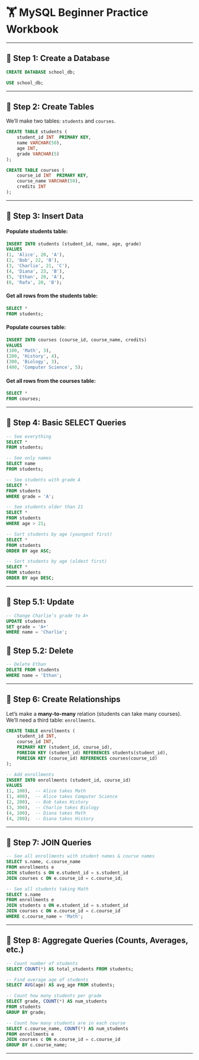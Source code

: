 # 🏋️ MySQL Beginner Practice Workbook  

---

## 🔹 Step 1: Create a Database

```sql
CREATE DATABASE school_db;

USE school_db;
```

---

## 🔹 Step 2: Create Tables

We’ll make two tables: `students` and `courses`.  

```sql
CREATE TABLE students (
    student_id INT  PRIMARY KEY,
    name VARCHAR(50),
    age INT,
    grade VARCHAR(5)
);

CREATE TABLE courses (
    course_id INT  PRIMARY KEY,
    course_name VARCHAR(50),
    credits INT
);
```

---

## 🔹 Step 3: Insert Data

#### Populate students table:

```sql
INSERT INTO students (student_id, name, age, grade)
VALUES 
(1, 'Alice', 20, 'A'),
(2, 'Bob', 22, 'B'),
(3, 'Charlie', 21, 'C'),
(4, 'Diana', 23, 'B'),
(5, 'Ethan', 20, 'A'),
(6, 'Rafa', 20, 'B');
```

#### Get all rows from the students table:

~~~sql
SELECT *
FROM students;
~~~

#### Populate courses table:

~~~sql
INSERT INTO courses (course_id, course_name, credits)
VALUES 
(100, 'Math', 3),
(200, 'History', 4),
(300, 'Biology', 3),
(400, 'Computer Science', 5);
~~~

#### Get all rows from the courses table:

~~~sql
SELECT *
FROM courses;
~~~

---

## 🔹 Step 4: Basic SELECT Queries
```sql
-- See everything
SELECT * 
FROM students;

-- See only names
SELECT name 
FROM students;

-- See students with grade A
SELECT * 
FROM students 
WHERE grade = 'A';

-- See students older than 21
SELECT * 
FROM students 
WHERE age > 21;

-- Sort students by age (youngest first)
SELECT * 
FROM students 
ORDER BY age ASC;

-- Sort students by age (oldest first)
SELECT * 
FROM students 
ORDER BY age DESC;
```

---

## 🔹 Step 5.1: Update 

~~~sql
-- Change Charlie’s grade to A+
UPDATE students
SET grade = 'A+'
WHERE name = 'Charlie';
~~~

## 🔹 Step 5.2: Delete

~~~sql
-- Delete Ethan
DELETE FROM students
WHERE name = 'Ethan';
~~~

---

## 🔹 Step 6: Create Relationships  

Let’s make a **many-to-many** relation (students can take many courses).  
We’ll need a third table: `enrollments`.  

```sql
CREATE TABLE enrollments (
    student_id INT,
    course_id INT,
    PRIMARY KEY (student_id, course_id),
    FOREIGN KEY (student_id) REFERENCES students(student_id),
    FOREIGN KEY (course_id) REFERENCES courses(course_id)
);

-- Add enrollments
INSERT INTO enrollments (student_id, course_id)
VALUES 
(1, 100),  -- Alice takes Math
(1, 400),  -- Alice takes Computer Science
(2, 200),  -- Bob takes History
(3, 300),  -- Charlie takes Biology
(4, 100),  -- Diana takes Math
(4, 200);  -- Diana takes History
```

---

## 🔹 Step 7: JOIN Queries  
```sql
-- See all enrollments with student names & course names
SELECT s.name, c.course_name
FROM enrollments e
JOIN students s ON e.student_id = s.student_id
JOIN courses c ON e.course_id = c.course_id;

-- See all students taking Math
SELECT s.name
FROM enrollments e
JOIN students s ON e.student_id = s.student_id
JOIN courses c ON e.course_id = c.course_id
WHERE c.course_name = 'Math';
```

---

## 🔹 Step 8: Aggregate Queries (Counts, Averages, etc.)
```sql
-- Count number of students
SELECT COUNT(*) AS total_students FROM students;

-- Find average age of students
SELECT AVG(age) AS avg_age FROM students;

-- Count how many students per grade
SELECT grade, COUNT(*) AS num_students
FROM students
GROUP BY grade;

-- Count how many students are in each course
SELECT c.course_name, COUNT(*) AS num_students
FROM enrollments e
JOIN courses c ON e.course_id = c.course_id
GROUP BY c.course_name;
```

---

